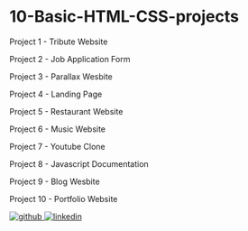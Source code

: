 # 10-Basic-HTML-CSS-projects


Project 1 - Tribute Website

Project 2 - Job Application Form

Project 3 - Parallax Wesbite

Project 4 - Landing Page 

Project 5 - Restaurant Website

Project 6 - Music Website

Project 7 - Youtube Clone

Project 8 - Javascript Documentation

Project 9 - Blog Wesbite

Project 10 - Portfolio Website

<a href="https://github.com/meghachhapre" target="_blank">
<img src=https://img.shields.io/badge/github-%2324292e.svg?&style=for-the-badge&logo=github&logoColor=white alt=github style="margin-bottom: 5px;" />
</a>
<a href="https://linkedin.com/in/meghachhapre" target="_blank">
<img src=https://img.shields.io/badge/linkedin-%231E77B5.svg?&style=for-the-badge&logo=linkedin&logoColor=white alt=linkedin style="margin-bottom: 5px;" />
</a>  
